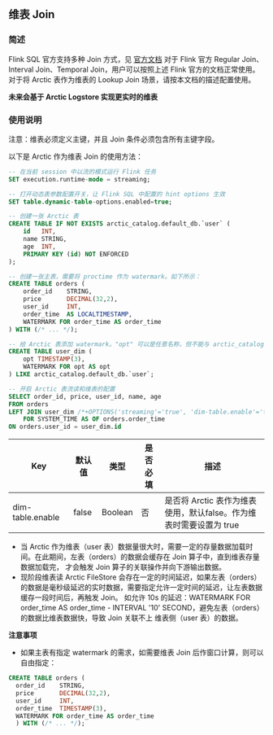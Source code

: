 ## 维表 Join
### 简述

Flink SQL 官方支持多种 Join 方式，见 [官方文档](https://nightlies.apache.org/flink/flink-docs-release-1.14/docs/dev/table/sql/queries/joins/)
对于 Flink 官方 Regular Join、Interval Join、Temporal Join，用户可以按照上述 Flink 官方的文档正常使用。
对于将 Arctic 表作为维表的 Lookup Join 场景，请按本文档的描述配置使用。

**未来会基于 Arctic Logstore 实现更实时的维表**

### 使用说明

注意：维表必须定义主键，并且 Join 条件必须包含所有主键字段。

以下是 Arctic 作为维表 Join 的使用方法：

```sql
-- 在当前 session 中以流的模式运行 Flink 任务
SET execution.runtime-mode = streaming;

-- 打开动态表参数配置开关，让 Flink SQL 中配置的 hint options 生效
SET table.dynamic-table-options.enabled=true;

-- 创建一张 Arctic 表
CREATE TABLE IF NOT EXISTS arctic_catalog.default_db.`user` (
    id   INT,
    name STRING,
    age  INT,
    PRIMARY KEY (id) NOT ENFORCED
);

-- 创建一张主表，需要将 proctime 作为 watermark。如下所示：
CREATE TABLE orders (
    order_id    STRING,
    price       DECIMAL(32,2),
    user_id     INT,
    order_time  AS LOCALTIMESTAMP,
    WATERMARK FOR order_time AS order_time
) WITH (/* ... */);

-- 给 Arctic 表添加 watermark。"opt" 可以是任意名称，但不能与 arctic_catalog.default_db.`user` 已有字段同名
CREATE TABLE user_dim (
    opt TIMESTAMP(3),
    WATERMARK FOR opt AS opt
) LIKE arctic_catalog.default_db.`user`;

-- 开启 Arctic 表流读和维表的配置
SELECT order_id, price, user_id, name, age 
FROM orders
LEFT JOIN user_dim /*+OPTIONS('streaming'='true', 'dim-table.enable'='true')*/
    FOR SYSTEM_TIME AS OF orders.order_time
ON orders.user_id = user_dim.id

```

|Key|默认值|类型|是否必填|描述|
|--- |--- |--- |--- |--- |
|dim-table.enable|false|Boolean|否|是否将 Arctic 表作为维表使用，默认false。作为维表时需要设置为 true|

- 当 Arctic 作为维表（user 表）数据量很大时，需要一定的存量数据加载时间。在此期间，左表（orders）的数据会缓存在 Join 算子中，直到维表存量数据加载完，
才会触发 Join 算子的关联操作并向下游输出数据。
- 现阶段维表读 Arctic FileStore 会存在一定的时间延迟，如果左表（orders）的数据是毫秒级延迟的实时数据，需要指定允许一定时间的延迟，让左表数据缓存一段时间后，再触发 Join。
如允许 10s 的延迟：WATERMARK FOR order_time AS order_time - INTERVAL '10' SECOND，避免左表（orders）的数据比维表数据快，导致 Join 关联不上
维表侧（user 表）的数据。

**注意事项**

- 如果主表有指定 watermark 的需求，如需要维表 Join 后作窗口计算，则可以自由指定：
```sql
CREATE TABLE orders (
  order_id    STRING,
  price       DECIMAL(32,2),
  user_id     INT,
  order_time  TIMESTAMP(3),
  WATERMARK FOR order_time AS order_time
  ) WITH (/* ... */);
```
